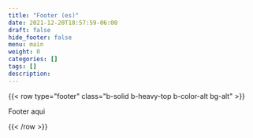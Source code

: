```yaml
---
title: "Footer (es)"
date: 2021-12-20T18:57:59-06:00
draft: false
hide_footer: false
menu: main
weight: 0
categories: []
tags: []
description: 
---
```

{{< row type="footer" class="b-solid b-heavy-top b-color-alt bg-alt" >}}

Footer aqui

{{< /row >}}